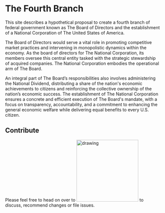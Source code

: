 # The Fourth Branch

This site describes a hypothetical proposal to create a fourth branch of federal
government known as The Board of Directors and the establishment of a National
Corporation of The United States of America.

The Board of Directors would serve a vital role in promoting competitive market
practices and intervening in monopolistic dynamics within the economy. As the
board of directors for The National Corporation, its members oversee this
central entity tasked with the strategic stewardship of acquired companies. The
National Corporation embodies the operational arm of The Board.

An integral part of The Board’s responsibilities also involves administering the
National Dividend, distributing a share of the nation's economic achievements to
citizens and reinforcing the collective ownership of the nation’s economic
success. The establishment of The National Corporation ensures a concrete and
efficient execution of The Board's mandate, with a focus on transparency,
accountability, and a commitment to enhancing the general economic welfare while
delivering equal benefits to every U.S. citizen.

## Contribute

Please feel free to head on over to
[<img src="drawing.jpg" alt="drawing" width="200"/>](https://github.com/justinmchase/fourth-branch)
to discuss, recommend changes or file issues.
